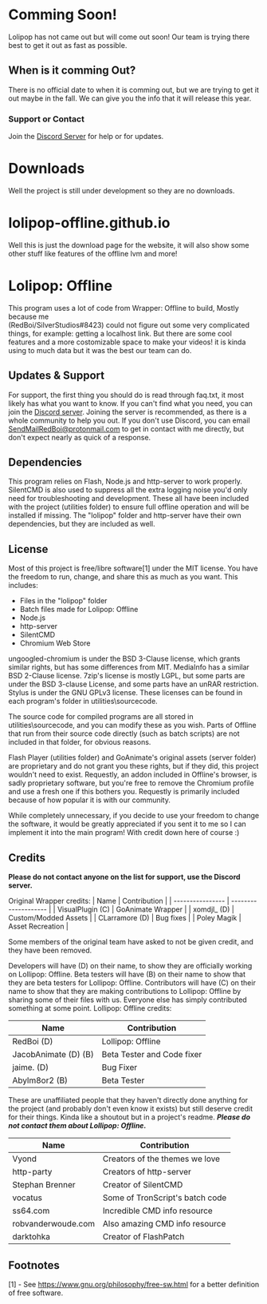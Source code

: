 # Comming Soon!

Lolipop has not came out but will come out soon! Our team is trying there best to get it out as fast as possible.


## When is it comming Out?
There is no official date to when it is comming out, but we are trying to get it out maybe in the fall. We can give you the info that it will release this year.

### Support or Contact

Join the [Discord Server](https://discord.gg/Zerq6VWD62) for help or for updates.

# Downloads
Well the project is still under development so they are no downloads.

# lolipop-offline.github.io
Well this is just the download page for the website, it will also show some other stuff like features of the offline lvm and more!

# Lolipop: Offline
This program uses a lot of code from Wrapper: Offline to build, Mostly because me  
(RedBoi/SilverStudios#8423) could not figure out some very complicated things, for example: getting a localhost link. But there are some cool features and a more costomizable space to make your videos!
it is kinda using to much data but it was the best our team can do.

## Updates & Support
For support, the first thing you should do is read through faq.txt, it most likely has what you want to know. If you can't find what you need, you can join the [Discord server](https://discord.gg/M6eq8jcsRX). Joining the server is recommended, as there is a whole community to help you out. If you don't use Discord, you can email SendMailRedBoi@protonmail.com to get in contact with me directly, but don't expect nearly as quick of a response.

## Dependencies
This program relies on Flash, Node.js and http-server to work properly. SilentCMD is also used to suppress all the extra logging noise you'd only need for troubleshooting and development. These all have been included with the project (utilities folder) to ensure full offline operation and will be installed if missing. The "lolipop" folder and http-server have their own dependencies, but they are included as well.

## License
Most of this project is free/libre software[1] under the MIT license. You have the freedom to run, change, and share this as much as you want.
This includes:
  - Files in the "lolipop" folder
  - Batch files made for Lolipop: Offline
  - Node.js
  - http-server
  - SilentCMD
  - Chromium Web Store

ungoogled-chromium is under the BSD 3-Clause license, which grants similar rights, but has some differences from MIT. MediaInfo has a similar BSD 2-Clause license. 7zip's license is mostly LGPL, but some parts are under the BSD 3-clause License, and some parts have an unRAR restriction. Stylus is under the GNU GPLv3 license. These licenses can be found in each program's folder in utilities\sourcecode.

The source code for compiled programs are all stored in utilities\sourcecode, and you can modify these as you wish. Parts of Offline that run from their source code directly (such as batch scripts) are not included in that folder, for obvious reasons.

Flash Player (utilities folder) and GoAnimate's original assets (server folder) are proprietary and do not grant you these rights, but if they did, this project wouldn't need to exist. Requestly, an addon included in Offline's browser, is sadly proprietary software, but you're free to remove the Chromium profile and use a fresh one if this bothers you. Requestly is primarily included because of how popular it is with our community.

While completely unnecessary, if you decide to use your freedom to change the software, it would be greatly appreciated if you sent it to me so I can implement it into the main program! With credit down here of course :)

## Credits
**Please do not contact anyone on the list for support, use the Discord server.**

Original Wrapper credits:
| Name             | Contribution         |
| ---------------- | -------------------- |
| VisualPlugin (C) | GoAnimate Wrapper    |
| xomdjl_ (D)      | Custom/Modded Assets |
| CLarramore (D)   | Bug fixes            |
| Poley Magik      | Asset Recreation     |

Some members of the original team have asked to not be given credit, and they have been removed.

Developers will have (D) on their name, to show they are officially working on Lollipop: Offline. Beta testers will have (B) on their name to show that they are beta testers for Lollipop: Offline. Contributors will have (C) on their name to show that they are making contributions to Lollipop: Offline by sharing some of their files with us. Everyone else has simply contributed something at some point.
Lollipop: Offline credits:

| Name               | Contribution                     |
| ------------------ | -------------------------------- |
| RedBoi (D)         | Lollipop: Offline                |
|JacobAnimate (D) (B)| Beta Tester and Code fixer       |
| jaime. (D)         | Bug Fixer                        |
| Abylm8or2 (B)     | Beta Tester                      |


These are unaffiliated people that they haven't directly done anything for the project (and probably don't even know it exists) but still deserve credit for their things. Kinda like a shoutout but in a project's readme. ***Please do not contact them about Lollipop: Offline.***

| Name               | Contribution                     |
| ------------------ | -------------------------------- |
| Vyond              | Creators of the themes we love   |
| http-party         | Creators of http-server          |
| Stephan Brenner    | Creator of SilentCMD             |
| vocatus            | Some of TronScript's batch code  |
| ss64.com           | Incredible CMD info resource     |
| robvanderwoude.com | Also amazing CMD info resource   |
| darktohka          | Creator of FlashPatch            |

## Footnotes
[1] - See <https://www.gnu.org/philosophy/free-sw.html> for a better definition of free software.


